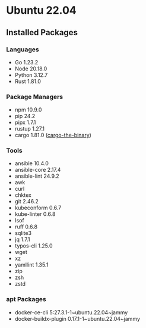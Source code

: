 # Ubuntu 22.04

## Installed Packages

### Languages

- Go 1.23.2
- Node 20.18.0
- Python 3.12.7
- Rust 1.81.0

### Package Managers

- npm 10.9.0
- pip 24.2
- pipx 1.7.1
- rustup 1.27.1
- cargo 1.81.0 ([cargo-the-binary](https://github.com/rust-lang/cargo/blob/master/src/cargo/version.rs))

### Tools

- ansible 10.4.0
- ansible-core 2.17.4
- ansible-lint 24.9.2
- awk
- curl
- chktex
- git 2.46.2
- kubeconform 0.6.7
- kube-linter 0.6.8
- lsof
- ruff 0.6.8
- sqlite3
- jq 1.7.1
- typos-cli 1.25.0
- wget
- xz
- yamllint 1.35.1
- zip
- zsh
- zstd

### apt Packages

- docker-ce-cli 5:27.3.1-1\~ubuntu.22.04\~jammy
- docker-buildx-plugin 0.17.1-1\~ubuntu.22.04\~jammy
